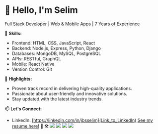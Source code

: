 # 👋 Hello, I'm Selim

Full Stack Developer | Web & Mobile Apps | 7 Years of Experience

🚀 **Skills:**
- Frontend: HTML, CSS, JavaScript, React
- Backend: Node.js, Express, Python, Django
- Databases: MongoDB, MySQL, PostgreSQL
- APIs: RESTful, GraphQL
- Mobile: React Native
- Version Control: Git

🌟 **Highlights:**
- Proven track record in delivering high-quality applications.
- Passionate about user-friendly and innovative solutions.
- Stay updated with the latest industry trends.


📫 **Let's Connect:**
- LinkedIn: [https://linkedin.com/in/jbsselim](Link_to_LinkedIn)
[See my resume here!](SelimJBS_resume_2024.pdf)  :page_facing_up:
🛠️
![](https://img.shields.io/badge/Code-JavaScript-informational?style=flat&color=informational&logo=javascript)
![](https://img.shields.io/badge/Code-React-informational?style=flat&color=informational&logo=react)
![](https://img.shields.io/badge/Code-TypeScript-informational?style=flat&color=informational)
![](https://img.shields.io/badge/Code-Node-informational?style=flat&color=informational&logo=node.js)

<!---
jbsselim972/jbsselim972 is a ✨ special ✨ repository because its `README.md` (this file) appears on your GitHub profile.
You can click the Preview link to take a look at your changes.
--->
